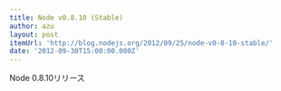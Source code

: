 ```yaml
---
title: Node v0.8.10 (Stable)
author: azu
layout: post
itemUrl: 'http://blog.nodejs.org/2012/09/25/node-v0-8-10-stable/'
date: '2012-09-30T15:00:00.000Z'
---
```

Node 0.8.10リリース
